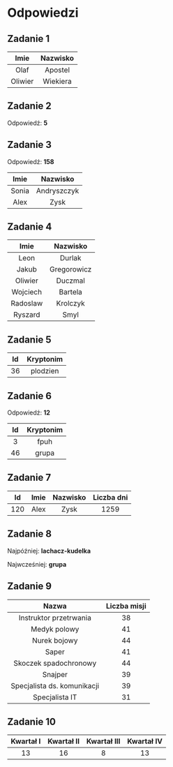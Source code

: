# Odpowiedzi

## Zadanie 1

| **Imie** | **Nazwisko** |
|:--------:|:----------------:|
| Olaf | Apostel               |
| Oliwier | Wiekiera                |

## Zadanie 2

Odpowiedź: **5**

## Zadanie 3

Odpowiedź: **158**

| **Imie** | **Nazwisko** |
|:--------:|:----------------:|
| Sonia | Andryszczyk               |
| Alex | Zysk                |

## Zadanie 4

| **Imie** | **Nazwisko** |
|:--------:|:------------:|
|   Leon   |    Durlak    |
|   Jakub  |  Gregorowicz |
|  Oliwier |    Duczmal   |
| Wojciech |    Bartela   |
| Radoslaw |   Krolczyk   |
|  Ryszard |     Smyl     |

## Zadanie 5

| **Id** | **Kryptonim** |
|:--------:|:------------:|
|   36   |    plodzien    |

## Zadanie 6

Odpowiedź: **12**

| **Id** | **Kryptonim** |
|:--------:|:------------:|
| 3 | fpuh |
| 46 | grupa |

## Zadanie 7

| **Id**| **Imie** | **Nazwisko** | **Liczba dni** |
|:--------:|:--------:|:------------:|:------------:|
| 120 | Alex | Zysk | 1259 |

## Zadanie 8

Najpóźniej: **lachacz-kudelka**

Najwcześniej: **grupa**

## Zadanie 9

|          **Nazwa**          | **Liczba misji** |
|:---------------------------:|:----------------:|
|    Instruktor przetrwania   |        38        |
|         Medyk polowy        |        41        |
|         Nurek bojowy        |        44        |
|            Saper            |        41        |
|    Skoczek spadochronowy    |        44        |
|           Snajper           |        39        |
| Specjalista ds. komunikacji |        39        |
|        Specjalista IT       |        31        |

## Zadanie 10

| **Kwartał I** | **Kwartał II** | **Kwartał III** | **Kwartał IV** |
|:-------------:|:--------------:|:---------------:|:--------------:|
|       13      |       16       |        8        |       13       |

